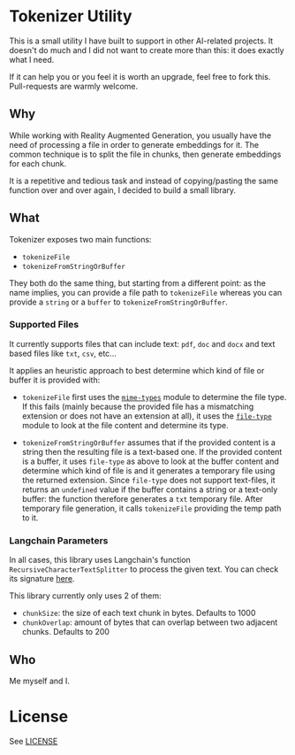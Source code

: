 # Tokenizer Utility
This is a small utility I have built to support in other AI-related projects.
It doesn't do much and I did not want to create more than this: it does exactly what I need.

If it can help you or you feel it is worth an upgrade, feel free to fork this. Pull-requests are warmly welcome.

## Why
While working with Reality Augmented Generation, you usually have the need of processing a file in order to generate embeddings for it. The common technique is to split the file in chunks, then generate embeddings for each chunk.

It is a repetitive and tedious task and instead of copying/pasting the same function over and over again, I decided to build a small library.

## What
Tokenizer exposes two main functions:
- `tokenizeFile`
- `tokenizeFromStringOrBuffer`

They both do the same thing, but starting from a different point: as the name implies, you can provide a file path to `tokenizeFile` whereas you can provide a `string` or a `buffer` to `tokenizeFromStringOrBuffer`.

### Supported Files
It currently supports files that can include text: `pdf`, `doc` and `docx` and text based files like `txt`, `csv`, etc...

It applies an heuristic approach to best determine which kind of file or buffer it is provided with:

- `tokenizeFile` first uses the [`mime-types`](https://www.npmjs.com/package/mime-types) module to determine the file type. If this fails (mainly because the provided file has a mismatching extension or does not have an extension at all), it uses the [`file-type`](https://www.npmjs.com/package/file-type) module to look at the file content and determine its type.

- `tokenizeFromStringOrBuffer` assumes that if the provided content is a string then the resulting file is a text-based one. If the provided content is a buffer, it uses `file-type` as above to look at the buffer content and determine which kind of file is and it generates a temporary file using the returned extension.
Since `file-type` does not support text-files, it returns an `undefined` value if the buffer contains a string or a text-only buffer: the function therefore generates a `txt` temporary file.
After temporary file generation, it calls `tokenizeFile` providing the temp path to it.

### Langchain Parameters
In all cases, this library uses Langchain's function `RecursiveCharacterTextSplitter` to process the given text.
You can check its signature [here](https://v02.api.js.langchain.com/classes/_langchain_textsplitters.RecursiveCharacterTextSplitter.html).

This library currently only uses 2 of them:
- `chunkSize`: the size of each text chunk in bytes. Defaults to 1000
- `chunkOverlap`: amount of bytes that can overlap between two adjacent chunks. Defaults to 200

## Who
Me myself and I.

# License
See [LICENSE](./LICENSE)
